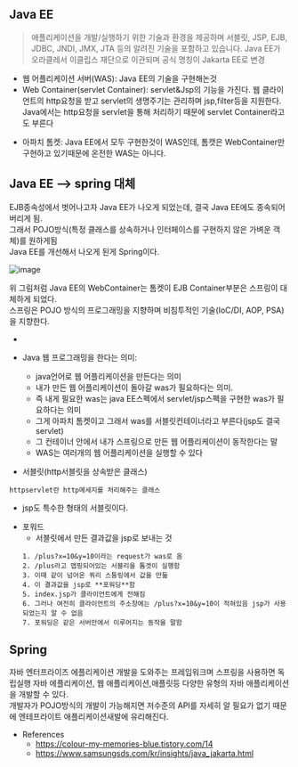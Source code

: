 <h2>Java EE</h2>

> 애플리케이션을 개발/실행하기 위한 기술과 환경을 제공하며 서블릿, JSP, EJB, JDBC, JNDI, JMX, JTA 등의 알려진 기술을 포함하고 있습니다.
> Java EE가 오라클레서 이클립스 재단으로 이관되며 공식 명칭이 Jakarta EE로 변경
- 웹 어플리케이션 서버(WAS): Java EE의 기술을 구현해논것
- Web Container(servlet Container): servlet&Jsp의 기능을 가진다. 웹 클라이언트의 http요청을 받고 servlet의 생명주기는 관리하며 jsp,filter등을 지원한다. Java에서는 http요청을 servlet을 통해 처리하기 때문에 servlet Container라고도 부른다
* 아파치 톰켓: Java EE에서 모두 구현한것이 WAS인데, 톰캣은 WebContainer만 구현하고 있기때문에 온전한 WAS는 아니다.
<h2>Java EE --> spring 대체</h2>

EJB종속성에서 벗어나고자 Java EE가 나오게 되었는데, 결국 Java EE에도 종속되어버리게 됨.<br>
그래서 POJO방식(특정 클래스를 상속하거나 인터페이스를 구현하지 않은 가벼운 객체)를 원하게됨<br>
Java EE를 개선해서 나오게 된게 Spring이다.

![image](https://github.com/Jung-MinGi/ComputerScience/assets/118701129/c3b158cb-7d7d-4ec9-89d8-40fb56debe31)



위 그림처럼 Java EE의 WebContainer는 톰켓이 EJB Container부분은 스프링이 대체하게 되었다.<br>
스프링은 POJO 방식의 프로그래밍을 지향하며 비침투적인 기술(IoC/DI, AOP, PSA)을 지향한다.

-
* Java 웹 프로그래밍을 한다는 의미:
  *  java언어로 웹 어플리케이션을 만든다는 의미
  *  내가 만든 웹 어플리케이션이 돌아갈 was가 필요하다는 의미.
  *  즉 내게 필요한 was는 java EE스펙에서 servlet/jsp스펙을 구현한 was가 필요하다는 의미
  *  그게 아파치 톰켓이고 그래서 was를 서블릿컨테이너라고 부른다(jsp도 결국 servlet)
  *  그 컨테이너 안에서 내가 스프링으로 만든 웹 어플리케이션이 동작한다는 말
  *  WAS는 여러개의 웹 어플리케이션을 실행할 수 있다

 * 서블릿(http서블릿을 상속받은 클래스)
 ```
httpservlet란 http메세지를 처리해주는 클래스 
 ```
  * jsp도 특수한 형태의 서블릿이다.
- 포워드
  - 서블릿에서 만든 결과값을 jsp로 보내는 것
  ```
  1. /plus?x=10&y=10이라는 request가 was로 옴
  2. /plus라고 맵핑되어있는 서블리을 톰겟이 실행함
  3. 이때 같이 넘어온 쿼리 스틍링에서 값을 만듦
  4. 이 결과값을 jsp로 **포워딩**함
  5. index.jsp가 클라이언트에게 전해짐
  6. 그러나 여전히 클라이언트의 주소창에는 /plus?x=10&y=10이 적혀있음 jsp가 사용되었는지 알 수 없음
  7. 포워딩은 같은 서버안에서 이루어지는 동작을 말함
  ```
<h2>Spring</h2>
자바 엔터프라이즈 에플리케이션 개발을 도와주는 프레임워크며 스프링을 사용하면 독립실행 자바 에플리케이션, 웹 애플리케이션,애플릿등 다양한 유형의 자바 애플리케이션을 개발할 수 있다.<br>개발자가 POJO방식의 개발이 가능해지면 저수준의 API를 자세히 알 필요가 없기 때문에 엔테프라이트 애플리케이션새발에 유리해진다.


 

- References
  - https://colour-my-memories-blue.tistory.com/14
  - https://www.samsungsds.com/kr/insights/java_jakarta.html
